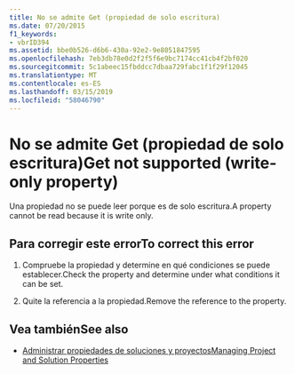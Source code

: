 ```yaml
---
title: No se admite Get (propiedad de solo escritura)
ms.date: 07/20/2015
f1_keywords:
- vbrID394
ms.assetid: bbe0b526-d6b6-430a-92e2-9e8051847595
ms.openlocfilehash: 7eb3db78e0d2f2f5f6e9bc7174cc41cb4f2bf020
ms.sourcegitcommit: 5c1abeec15fbddcc7dbaa729fabc1f1f29f12045
ms.translationtype: MT
ms.contentlocale: es-ES
ms.lasthandoff: 03/15/2019
ms.locfileid: "58046790"
---
```

# <a name="get-not-supported-write-only-property"></a><span data-ttu-id="03512-102">No se admite Get (propiedad de solo escritura)</span><span class="sxs-lookup"><span data-stu-id="03512-102">Get not supported (write-only property)</span></span>
<span data-ttu-id="03512-103">Una propiedad no se puede leer porque es de solo escritura.</span><span class="sxs-lookup"><span data-stu-id="03512-103">A property cannot be read because it is write only.</span></span>  
  
## <a name="to-correct-this-error"></a><span data-ttu-id="03512-104">Para corregir este error</span><span class="sxs-lookup"><span data-stu-id="03512-104">To correct this error</span></span>  
  
1.  <span data-ttu-id="03512-105">Compruebe la propiedad y determine en qué condiciones se puede establecer.</span><span class="sxs-lookup"><span data-stu-id="03512-105">Check the property and determine under what conditions it can be set.</span></span>  
  
2.  <span data-ttu-id="03512-106">Quite la referencia a la propiedad.</span><span class="sxs-lookup"><span data-stu-id="03512-106">Remove the reference to the property.</span></span>  
  
## <a name="see-also"></a><span data-ttu-id="03512-107">Vea también</span><span class="sxs-lookup"><span data-stu-id="03512-107">See also</span></span>

- [<span data-ttu-id="03512-108">Administrar propiedades de soluciones y proyectos</span><span class="sxs-lookup"><span data-stu-id="03512-108">Managing Project and Solution Properties</span></span>](/visualstudio/ide/managing-project-and-solution-properties)
